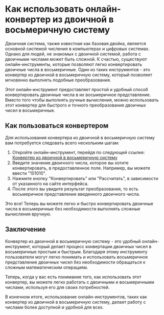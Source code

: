Как использовать онлайн-конвертер из двоичной в восьмеричную систему
====================================================================

Двоичная система, также известная как базовая двойка, является основной системой числения в компьютерах и цифровых системах. Однако для людей, не знакомых с двоичной системой, работа с двоичными числами может быть сложной. К счастью, существуют онлайн-инструменты, которые позволяют легко конвертировать двоичные числа в восьмеричные. Один из таких инструментов - это конвертер из двоичной в восьмеричную систему, который позволяет мгновенно выполнять подобные преобразования.

Этот онлайн-инструмент предоставляет простой и удобный способ конвертировать двоичные числа в их восьмеричное представление. Вместо того чтобы выполнять ручные вычисления, можно использовать этот конвертер для быстрого и точного преобразования двоичных чисел в восьмеричные.

Как пользоваться конвертером
----------------------------

Для использования конвертера из двоичной в восьмеричную систему вам потребуется следовать всего нескольким шагам:

1. Откройте онлайн-инструмент, перейдя по следующей ссылке: [Конвертер из двоичной в восьмеричную систему](https://www.onlinecalculatorsfree.com/ru/convert/binary-to-octal.html)
2. Введите значение двоичного числа, которое вы хотите конвертировать, в предоставленное поле. Например, вы можете ввести "101010".
3. Нажмите кнопку "Конвертировать" или "Рассчитать", в зависимости от указанного на сайте интерфейса.
4. После этого вы увидите результат преобразования, то есть восьмеричное представление введенного двоичного числа.

Это все! Теперь вы можете легко и быстро конвертировать двоичные числа в восьмеричные без необходимости выполнять сложные вычисления вручную.

Заключение
----------

Конвертер из двоичной в восьмеричную систему - это удобный онлайн-инструмент, который делает процесс конвертации двоичных чисел в восьмеричные простым и быстрым. Благодаря этому инструменту пользователи могут легко понимать и использовать восьмеричное представление двоичных чисел без необходимости обращаться к сложным математическим операциям.

Теперь, когда у вас есть понимание того, как использовать этот конвертер, вы можете легко работать с двоичными и восьмеричными числами, используя его для своих потребностей.

В конечном итоге, использование онлайн-инструментов, таких как конвертер из двоичной в восьмеричную систему, делает работу с числами более доступной и удобной для всех.